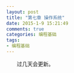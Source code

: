 ```yaml
---
layout: post
title: "第七章 操作系统"
date: 2015-1-9 15:21:49
comments: true
categories: 编程基础
tags:
- 编程基础
---
```

　　过几天会更新。


<br><br>